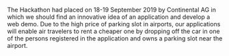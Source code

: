 The Hackathon had placed on 18-19 September 2019 by Continental AG in which we should find an innovative idea of an application and develop a web demo. Due to the high price of parking slot in airports, our applications will enable air travelers to rent a cheaper one by dropping off the car in one of the persons registered in the application and owns a parking slot near the airport. 
